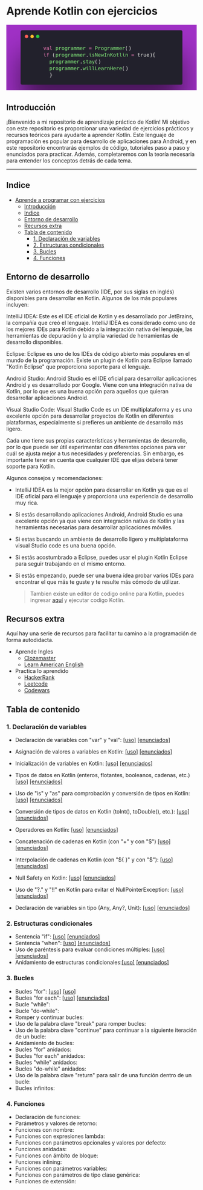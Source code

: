 # Aprende Kotlin con ejercicios

![banner](/bannerr.png)

## Introducción

¡Bienvenido a mi repositorio de aprendizaje práctico de Kotlin! Mi objetivo con este repositorio es proporcionar una variedad de ejercicios prácticos y recursos teóricos para ayudarte a aprender Kotlin. Este lenguaje de programación es popular para desarrollo de aplicaciones para Android, y en este repositorio encontrarás ejemplos de código, tutoriales paso a paso y enunciados para practicar. Además, completaremos con la teoría necesaria para entender los conceptos detrás de cada tema. 

  ----

## Indice

- [Aprende a programar con ejercicios](#aprende-a-programar-con-ejercicios)
  - [Introducción](#introducción)
  - [Indice](#indice)
  - [Entorno de desarrollo](#entorno-de-desarrollo)
  - [Recursos extra](#recursos-extra)
  - [Tabla de contenido](#tabla-de-contenido)
    - [1. Declaración de variables](#1-declaración-de-variables)
    - [2. Estructuras condicionales](#2-estructuras-condicionales)
    - [3. Bucles](#3-bucles)
    - [4. Funciones](#4-funciones)

## Entorno de desarrollo

Existen varios entornos de desarrollo (IDE, por sus siglas en inglés) disponibles para desarrollar en Kotlin. Algunos de los más populares incluyen:

IntelliJ IDEA: Este es el IDE oficial de Kotlin y es desarrollado por JetBrains, la compañía que creó el lenguaje. IntelliJ IDEA es considerado como uno de los mejores IDEs para Kotlin debido a la integración nativa del lenguaje, las herramientas de depuración y la amplia variedad de herramientas de desarrollo disponibles.

Eclipse: Eclipse es uno de los IDEs de código abierto más populares en el mundo de la programación. Existe un plugin de Kotlin para Eclipse llamado "Kotlin Eclipse" que proporciona soporte para el lenguaje.

Android Studio: Android Studio es el IDE oficial para desarrollar aplicaciones Android y es desarrollado por Google. Viene con una integración nativa de Kotlin, por lo que es una buena opción para aquellos que quieran desarrollar aplicaciones Android.

Visual Studio Code: Visual Studio Code es un IDE multiplataforma y es una excelente opción para desarrollar proyectos de Kotlin en diferentes plataformas, especialmente si prefieres un ambiente de desarrollo más ligero.

Cada uno tiene sus propias características y herramientas de desarrollo, por lo que puede ser útil experimentar con diferentes opciones para ver cuál se ajusta mejor a tus necesidades y preferencias. Sin embargo, es importante tener en cuenta que cualquier IDE que elijas deberá tener soporte para Kotlin.

Algunos consejos y recomendaciones:

  * IntelliJ IDEA es la mejor opción para desarrollar en Kotlin ya que es el IDE oficial para el lenguaje y proporciona una experiencia de desarrollo muy rica.

  * Si estás desarrollando aplicaciones Android, Android Studio es una excelente opción ya que viene con integración nativa de Kotlin y las herramientas necesarias para desarrollar aplicaciones móviles.

  * Si estas buscando un ambiente de desarrollo ligero y multiplataforma visual Studio code es una buena opción.

  * Si estás acostumbrado a Eclipse, puedes usar el plugin Kotlin Eclipse para seguir trabajando en el mismo entorno.

  * Si estás empezando, puede ser una buena idea probar varios IDEs para encontrar el que más te guste y te resulte más cómodo de utilizar.

    > Tambien existe un editor de codigo online para Kotlin, puedes ingresar 
    [aquí](https://play.kotlinlang.org/) y ejecutar codigo Kotlin.

## Recursos extra

Aquí hay una serie de recursos para facilitar tu camino a la programación de forma autodidacta.

* Aprende Ingles
  * [Clozemaster](https://www.clozemaster.com/)
  * [Learn American English](https://www.learnamericanenglishonline.com/)
* Practica lo aprendido
  * [HackerRank](https://hackerrank.com/)
  * [Leetcode](https://leetcode.com/)
  * [Codewars](https://www.codewars.com/)

## Tabla de contenido

### 1. Declaración de variables


* Declaración de variables con "var" y "val":  [[uso]](/1.%20declaracion%20de%20variables/variables%20var%20y%20val.md) 
[[enunciados]](/1.%20declaracion%20de%20variables/enunciados/declaracion%20de%20variables.md)

* Asignación de valores a variables en Kotlin: [[uso]](/1.%20declaracion%20de%20variables/asignacion%20de%20variables.md) [[enunciados]](/1.%20declaracion%20de%20variables/enunciados/asignacion%20de%20variables.md)

* Inicialización de variables en Kotlin: [[uso]](/1.%20declaracion%20de%20variables/inicializacion%20de%20variables.md) [[enunciados]](/1.%20declaracion%20de%20variables/enunciados/inicializacion%20de%20variables.md)

* Tipos de datos en Kotlin (enteros, flotantes, booleanos, cadenas, etc.)[[uso]](/1.%20declaracion%20de%20variables/tipos%20de%20datos.md) [[enunciados]](/1.%20declaracion%20de%20variables/enunciados/tipos%20de%20datos.md)

* Uso de "is" y "as" para comprobación y conversión de tipos en Kotlin: [[uso]](/1.%20declaracion%20de%20variables/uso%20de%20is%20y%20as.md) [[enunciados]](/1.%20declaracion%20de%20variables/enunciados/uso%20de%20is%20y%20as.md)

* Conversión de tipos de datos en Kotlin (toInt(), toDouble(), etc.): [[uso]](/1.%20declaracion%20de%20variables/conversion%20de%20tipos%20de%20datos.md) [[enunciados]](/1.%20declaracion%20de%20variables/enunciados/conversion%20de%20tipos%20de%20datos.md)

* Operadores en Kotlin: [[uso]](/1.%20declaracion%20de%20variables/operadores.md) [[enunciados]](/1.%20declaracion%20de%20variables/enunciados/operadores.md)

* Concatenación de cadenas en Kotlin (con "+" y con "$") [[uso]](/1.%20declaracion%20de%20variables/concatenacion%20de%20cadenas.md) [[enunciados]](/1.%20declaracion%20de%20variables/enunciados/concatenacion%20de%20cadenas.md)

* Interpolación de cadenas en Kotlin (con "\${ }" y con "$"): [[uso]](/1.%20declaracion%20de%20variables/interpolacion%20de%20cadenas.md) [[enunciados]](/1.%20declaracion%20de%20variables/enunciados/interpolacion%20de%20cadenas.md)

* Null Safety en Kotlin: [[uso]](/1.%20declaracion%20de%20variables/null%20safety.md) [[enunciados]](/1.%20declaracion%20de%20variables/enunciados/null%20safety.md)

* Uso de "?." y "!!" en Kotlin para evitar el NullPointerException: [[uso]](/1.%20declaracion%20de%20variables/evitar%20el%20NullPointerException.md) [[enunciados]](/1.%20declaracion%20de%20variables/enunciados/evitar%20el%20NullPointerException.md)

* Declaración de  variables sin tipo (Any, Any?, Unit): [[uso]](/1.%20declaracion%20de%20variables/declaracion%20de%20variables%20sin%20tipo.md) [[enunciados]](/1.%20declaracion%20de%20variables/enunciados/declaracion%20de%20variables%20sin%20tipo.md)

### 2. Estructuras condicionales

* Sentencia "if": [[uso]](/2.%20estructuras%20condicionales/sentencia%20if.md) [[enunciados]](/2.%20estructuras%20condicionales/enunciados/sentencia%20if.md)
* Sentencia "when": [[uso]](/2.%20estructuras%20condicionales/sentencia%20when.md) [[enunciados]](/2.%20estructuras%20condicionales/enunciados/sentencia%20when.md)
* Uso de paréntesis para evaluar condiciones múltiples: [[uso]](/2.%20estructuras%20condicionales/evaluar%20condiciones%20m%C3%BAltiples.md) [[enunciados]](/2.%20estructuras%20condicionales/enunciados/evaluar%20condiciones%20multiples.md)
* Anidamiento de estructuras condicionales:[[uso]](/2.%20estructuras%20condicionales/anidamiento%20de%20estructuras%20condicionales.md) [[enunciados]](/2.%20estructuras%20condicionales/enunciados/anidamiento%20de%20estructuras%20condicionales.md)

### 3. Bucles

* Bucles "for": [[uso]](/3.%20bucles/for.md) [[uso]](/3.%20bucles/enunciados/for.md
)
* Bucles "for each": [[uso]](/3.%20bucles/for%20each.md) [[enunciados]](/3.%20bucles/enunciados/for%20each.md)
* Bucle "while":
* Bucle "do-while":
* Romper y continuar bucles:
* Uso de la palabra clave "break" para romper bucles:
* Uso de la palabra clave "continue" para continuar a la siguiente iteración de un bucle:
* Anidamiento de bucles:
* Bucles "for" anidados:
* Bucles "for each" anidados:
* Bucles "while" anidados:
* Bucles "do-while" anidados:
* Uso de la palabra clave "return" para salir de una función dentro de un bucle:
* Bucles infinitos:


### 4. Funciones

* Declaración de funciones:
* Parámetros y valores de retorno:
* Funciones con nombre:
* Funciones con expresiones lambda:
* Funciones con parámetros opcionales y valores por defecto:
* Funciones anidadas:
* Funciones con ámbito de bloque:
* Funciones inlining:
* Funciones con parámetros variables:
* Funciones con parámetros de tipo clase genérica:
* Funciones de extensión: